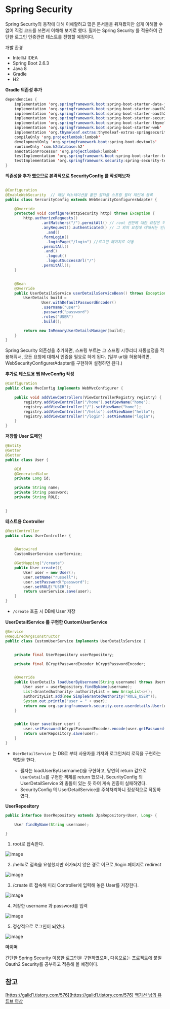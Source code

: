 # Spring Security

Spring Security의 동작에 대해 이해할려고 많은 문서들을 뒤져봤지만 쉽게 이해할 수 없어 직접 코드를 쓰면서 이해해 보기로 했다. 필자는 Spring Security 를 적용하여 간단한 로그인 인증관련 테스트를 진행할 예정이다.

개발 환경

  - IntelliJ IDEA
  - Spring Boot 2.6.3
  - Java 8
  - Gradle
  - H2

__Gradle 의존성 추가__

~~~java
dependencies {
    implementation 'org.springframework.boot:spring-boot-starter-data-jpa'
    implementation 'org.springframework.boot:spring-boot-starter-oauth2-client'
    implementation 'org.springframework.boot:spring-boot-starter-oauth2-resource-server'
    implementation 'org.springframework.boot:spring-boot-starter-security'
    implementation 'org.springframework.boot:spring-boot-starter-thymeleaf'
    implementation 'org.springframework.boot:spring-boot-starter-web'
    implementation 'org.thymeleaf.extras:thymeleaf-extras-springsecurity5'
    compileOnly 'org.projectlombok:lombok'
    developmentOnly 'org.springframework.boot:spring-boot-devtools'
    runtimeOnly 'com.h2database:h2'
    annotationProcessor 'org.projectlombok:lombok'
    testImplementation 'org.springframework.boot:spring-boot-starter-test'
    testImplementation 'org.springframework.security:spring-security-test'
}

~~~


__의존성을 추가 했으므로 본격적으로 SecurityConfig 를 작성해보자__

~~~java
  
@Configuration
@EnableWebSecurity  // 해당 어노테이션을 붙인 필터를 스프링 필터 체인에 등록
public class SercurityConfig extends WebSecurityConfigurerAdapter {

    @Override
    protected void configure(HttpSecurity http) throws Exception {
        http.authorizeRequests()
                .antMatchers("/").permitAll() // root 권한에 대한 요청은 허용한다.
                .anyRequest().authenticated() // 그 외의 요청에 대해서는 인증이 필요하다.
                  .and()
                .formLogin()
                  .loginPage("/login") //로그인 페이지로 이동
                .permitAll()
                 .and()
                  .logout()
                  .logoutSuccessUrl("/")
                .permitAll();
    }


    @Bean
    @Override
    public UserDetailsService userDetailsServiceBean() throws Exception {
        UserDetails build =
                User.withDefaultPasswordEncoder()
                .username("user")
                .password("password")
                .roles("USER")
                .build();

        return new InMemoryUserDetailsManager(build);
    }
}

~~~

Spring Security 의존성을 추가하면, 스프링 부트는 그 스프링 시큐리티 자동설정을 적용해줘서, 모든 요청에 대해서 인증을 필요로 하게 된다.
(일부 url을 허용하려면, WebSecurityConfigurerAdapter를 구현하여 설정하면 된다.)

__추가로 테스트용 웹 MvcConfig 작성__

~~~java
@Configuration
public class MvcConfig implements WebMvcConfigurer {

    public void addViewControllers(ViewControllerRegistry registry) {
        registry.addViewController("/home").setViewName("home");
        registry.addViewController("/").setViewName("home");
        registry.addViewController("/hello").setViewName("hello");
        registry.addViewController("/login").setViewName("login");
    }
}
~~~


__저장할 User 도메인__

~~~java
@Entity
@Getter
@Setter
public class User {

    @Id
    @GeneratedValue
    private Long id;

    private String name;
    private String password;
    private String ROLE;
    

}
~~~

__테스트용 Controller__
~~~java
@RestController
public class UserController {


    @Autowired
    CustomUserService userService;

    @GetMapping("/create")
    public User create(){
        User user = new User();
        user.setName("russell");
        user.setPassword("password");
        user.setROLE("USER");
        return userService.save(user);
    }
}
~~~
- `/create` 호출 시 DB에 User 저장

__UserDetailService 를 구현한 CustomUserService__

~~~java
@Service
@RequiredArgsConstructor
public class CustomUserService implements UserDetailsService {


    private final UserRepository userRepository;

    private final BCryptPasswordEncoder bCryptPasswordEncoder;


    @Override
    public UserDetails loadUserByUsername(String username) throws UsernameNotFoundException {
        User user = userRepository.findByName(username);
        List<GrantedAuthority> authorityList = new ArrayList<>();
        authorityList.add(new SimpleGrantedAuthority("ROLE_USER"));
        System.out.println("user = " + user);
        return new org.springframework.security.core.userdetails.User(user.getName(),user.getPassword(), authorityList); // User에 해당하는 Model에 UserDetails 구현하여 SpringSecurity 가 이해할 수 있는 형태의 User로 만들어 주어야 한다.
    }


    public User save(User user) {
        user.setPassword(bCryptPasswordEncoder.encode(user.getPassword()));
        return userRepository.save(user);
    }
}
~~~

- `UserDetailService` 는 DB로 부터 사용자를 가져와 로그인처리 로직을 구현하는 역할을 한다.
  
  - 필자는 loadUserByUsername()을 구현하고, 당연히 return 값으로 `UserDetails`를 구현한 객체를 return 했으나, SecurityConfig 의 UserDetailService 와 충돌이 있는 듯 하여 계속 인증이 실패하였다.
  - SecurityConfig 의 UserDetailService를 주석처리하니 정상적으로 작동하였다.

__UserRepository__
~~~java
public interface UserRepository extends JpaRepository<User, Long> {

    User findByName(String username);

}
~~~

1. root로 접속한다.

![image](https://user-images.githubusercontent.com/79154652/154649150-cbe4b941-c3d4-46ee-a803-f9ddebeaf55e.png)

2. /hello로 접속을 요청했지만 허가되지 않은 경로 이므로 /login 페이지로 redirect

![image](https://user-images.githubusercontent.com/79154652/154649286-102fd975-f392-4d0f-bbd1-8256f31cab1e.png)

3. /create 로 접속해 미리 Controller에 입력해 놓은 User를 저장한다.
  
  ![image](https://user-images.githubusercontent.com/79154652/154649420-93387882-e426-44be-b594-ca46b4bcab9a.png)

4. 저장한 username 과 password를 입력
  
  ![image](https://user-images.githubusercontent.com/79154652/154649501-738a88a9-3587-49bc-b1fd-05892321e064.png)
  
5. 정상적으로 로그인이 되었다.

![image](https://user-images.githubusercontent.com/79154652/154649783-fd764c41-b347-45ca-bd81-a7ad42aeeb04.png)


__마치며__

간단한 Spring Security 이용한 로그인을 구현하였으며, 다음으로는 프로젝트에 붙일 Oauth2 Security를 공부하고 적용해 볼 예정이다.


참고
--
[https://galid1.tistory.com/576](https://galid1.tistory.com/576)
[백기선 님의 유튜브 영상](https://www.youtube.com/watch?v=fG21HKnYt6g&t=1562s)

  

